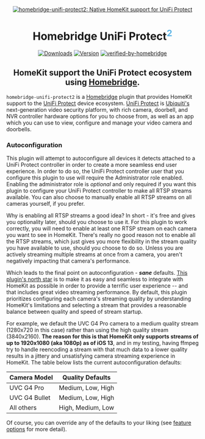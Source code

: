 <SPAN ALIGN="CENTER">

[![homebridge-unifi-protect2: Native HomeKit support for UniFi Protect](https://raw.githubusercontent.com/hjdhjd/homebridge-unifi-protect2/master/homebridge-protect.svg)](https://github.com/hjdhjd/homebridge-unifi-protect2)

# Homebridge UniFi Protect<SUP STYLE="font-size: smaller; color:#5EB5E6;">2</SUP>

[![Downloads](https://badgen.net/npm/dt/homebridge-unifi-protect2)](https://www.npmjs.com/package/homebridge-unifi-protect2)
[![Version](https://badgen.net/npm/v/homebridge-unifi-protect2)](https://www.npmjs.com/package/homebridge-unifi-protect2)
[![verified-by-homebridge](https://badgen.net/badge/homebridge/verified/purple)](https://github.com/homebridge/homebridge/wiki/Verified-Plugins)

## HomeKit support the UniFi Protect ecosystem using [Homebridge](https://homebridge.io).
</SPAN>

`homebridge-unifi-protect2` is a [Homebridge](https://homebridge.io) plugin that provides HomeKit support to the [UniFi Protect](https://unifi-network.ui.com/video-security) device ecosystem. [UniFi Protect](https://unifi-network.ui.com/video-security) is [Ubiquiti's](https://www.ui.com) next-generation video security platform, with rich camera, doorbell, and NVR controller hardware options for you to choose from, as well as an app which you can use to view, configure and manage your video camera and doorbells.

### Autoconfiguration
This plugin will attempt to autoconfigure all devices it detects attached to a UniFi Protect controller in order to create a more seamless end user experience. In order to do so, the UniFi Protect controller user that you configure this plugin to use will require the Administrator role enabled. Enabling the administrator role is *optional* and only required if you want this plugin to configure your UniFi Protect controller to make all RTSP streams available. You can also choose to manually enable all RTSP streams on all cameras yourself, if you prefer.

Why is enabling all RTSP streams a good idea? In short - it's free and gives you optionality later, should you choose to use it. For this plugin to work correctly, you will need to enable at least one RTSP stream on each camera you want to see in HomeKit. There's really no good reason not to enable all the RTSP streams, which just gives you more flexibility in the stream quality you have available to use, should you choose to do so. Unless you are actively streaming multiple streams at once from a camera, you aren't negatively impacting that camera's performance.

Which leads to the final point on autoconfiguration - ***sane*** defaults. [This plugin's north star](https://github.com/hjdhjd/homebridge-unifi-protect2#readme) is to make it as easy and seamless to integrate with HomeKit as possible in order to provide a terrific user experience -- and that includes great video streaming performance. By default, this plugin prioritizes configuring each camera's streaming quality by understanding HomeKit's limitations and selecting a stream that provides a reasonable balance between quality and speed of stream startup.

For example, we default the UVC G4 Pro camera to a medium quality stream (1280x720 in this case) rather than using the high quality stream (3840x2160). **The reason for this is that HomeKit only supports streams of up to 1920x1080 (aka 1080p) as of iOS 13**, and in my testing, having ffmpeg try to handle reencoding a stream with that much data to a lower quality results in a jittery and unsatisfying camera streaming experience in HomeKit. The table below lists the current autoconfiguration defaults:

| Camera Model           | Quality Defaults
|------------------------|------------------
| UVC G4 Pro             | Medium, Low, High
| UVC G4 Bullet          | Medium, Low, High
| All others             | High, Medium, Low

Of course, you can override any of the defaults to your liking (see [feature options](https://github.com/hjdhjd/homebridge-unifi-protect2/blob/master/docs/FeatureOptions.md) for more detail).

